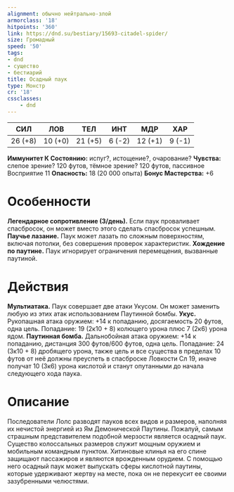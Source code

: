 ```yaml
---
alignment: обычно нейтрально-злой
armorclass: '18'
hitpoints: '360'
link: https://dnd.su/bestiary/15693-citadel-spider/
size: Громадный
speed: '50'
tags:
- dnd
- существо
- бестиарий
title: Осадный паук
type: Монстр
cr: '18'
cssclasses:
    - dnd
---
```



| СИЛ | ЛОВ | ТЕЛ | ИНТ | МДР | ХАР |
|---|---|---|---|---|---|
| 26 (+8) | 10 (+0) | 21 (+5) | 6 (-2) | 12 (+1) | 9 (-1) |
**Иммунитет К Состоянию:** испуг?, истощение?, очарование?
**Чувства:** слепое зрение? 120 футов, тёмное зрение? 120 футов, пассивное Восприятие 11
**Опасность:** 18 (20 000 опыта)
**Бонус Мастерства:** +6


# Особенности
**Легендарное сопротивление (3/день).** Если паук проваливает спасбросок, он может вместо этого сделать спасбросок успешным.
**Паучье лазание.** Паук может лазать по сложным поверхностям, включая потолки, без совершения проверок характеристик.
**Хождение по паутине.** Паук игнорирует ограничения перемещения, вызванные паутиной.


# Действия
**Мультиатака.** Паук совершает две атаки Укусом. Он может заменить любую из этих атак использованием Паутинной бомбы.
**Укус.** Рукопашная атака оружием: +14 к попаданию, досягаемость 20 футов, одна цель. Попадание: 19 (2к10 + 8) колющего урона плюс 7 (2к6) урона ядом.
**Паутинная бомба.** Дальнобойная атака оружием: +14 к попаданию, дистанция 300 футов/600 футов, одна цель. Попадание: 24 (3к10 + 8) дробящего урона, также цель и все существа в пределах 10 футов от неё должны преуспеть в спасброске Ловкости Сл 19, иначе получат 10 (3к6) урона кислотой и станут опутанными до начала следующего хода паука.


# Описание
Последователи Лолс разводят пауков всех видов и размеров, наполняя их нечистой энергией из Ям Демонической Паутины. Пожалуй, самым страшным представителем подобной мерзости является осадный паук. Существо колоссальных размеров служит мощным оружием и мобильным командным пунктом. Хитиновые клинья на его спине защищают пассажиров и являются врожденным орудием. С помощью него осадный паук может выпускать сферы кислотной паутины, которые удерживают жертву на месте, пока он не перекусит ее своими зазубренными челюстями.